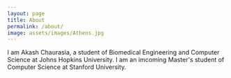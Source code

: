 ```yaml
---
layout: page
title: About
permalink: /about/
image: assets/images/Athens.jpg
---
```


I am Akash Chaurasia, a student of Biomedical Engineering and Computer Science at Johns Hopkins University. I am an imcoming Master's student of Computer Science at Stanford University.

